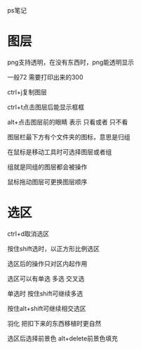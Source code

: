 ps笔记

# 图层

png支持透明，在没有东西时，png能透明显示

一般72 需要打印出来的300

ctrl+j复制图层

ctrl+t点击图层后能显示框框

alt+点击图层前的眼睛 表示 只看或者 只不看

图层栏最下方有个文件夹的图标，意思是归组

在鼠标是移动工具时可选择图层或者组

组就是同组的图层都会被操作

鼠标拖动图层可更换图层顺序

# 选区

ctrl+d取消选区

按住shift选时，以正方形比例选区

选区后的操作只对区内起作用

选区可以有单选 多选 交叉选

单选时 按住shift可继续多选

按住alt+shift可继续相交选区

羽化 把扣下来的东西移植时更自然

选区后选择前景色 alt+delete前景色填充

